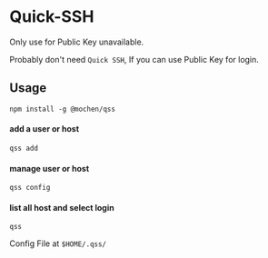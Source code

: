 # Quick-SSH

Only use for Public Key unavailable.

Probably don't need `Quick SSH`, If you can use Public Key for login.

## Usage

```shell
npm install -g @mochen/qss
```

####  add a user or host
```shell
qss add
```

#### manage user or host
```shell
qss config
```

#### list all host and select login
```shell
qss
```

Config File at `$HOME/.qss/`